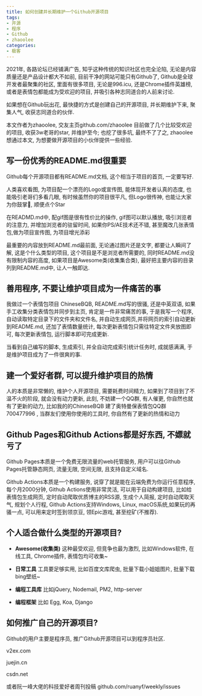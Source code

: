 ```yaml
---
title: 如何创建并长期维护一个Github开源项目
tags: 
- 开源
- 程序
- Github
- zhaoolee
categories:
- 极客
---
```



2021年, 各路论坛已经铺满广告, 知乎这种传统的知识社区也完全沦陷, 无论是内容质量还是产品设计都大不如前, 目前干净的网站可能只有Github了, Github是全球开发者最聚集的社区, 里面有很多项目, 无论是996.icu, 还是Chrome插件英雄榜, 或者是表情包都能成为受欢迎的项目, 并吸引各种志同道合的人前来讨论.


如果想在Github玩出花, 最快捷的方式是创建自己的开源项目, 并长期维护下来, 聚集人气, 收获志同道合的伙伴.


本文作者为zhaoolee, 交友主页github.com/zhaoolee 目前做了几个比较受欢迎的项目, 收获3w老哥的star, 并维护至今; 也挖了很多坑, 最终不了了之, zhaoolee想通过本文, 为想要做开源项目的小伙伴提供一些经验.


## 写一份优秀的README.md很重要

Github每个开源项目都有README.md文档, 这个相当于项目的首页, 一定要写好.

人类喜欢看图, 为项目配一个漂亮的Logo或宣传图, 能体现开发者认真的态度, 也能吸引老哥们多看几眼, 有时候虽然你的项目很平凡, 但Logo很传神, 也能让大家为你鼓掌👏, 顺便点个Star 

在READMD.md中, 配gif图是很有性价比的操作, gif图可以默认播放, 吸引浏览者的注意力, 并增加浏览者的驻留时间, 如果你PS/AE技术还不错, 甚至魔改几张表情包,做为项目宣传图, 为项目增光添彩

最重要的内容放到README.md最前面, 无论通过图片还是文字, 都要让人瞬间了解, 这是个什么类型的项目, 这个项目是不是浏览者所需要的, 同时README.md没有限制内容的高度, 如果项目是Awesome类(收集集合类), 最好把主要内容的目录列到README.md中, 让人一触即达.


## 善用程序, 不要让维护项目成为一件痛苦的事

我做过一个表情包项目 ChineseBQB, README.md写的很骚, 还是中英双语, 如果手工收集分类表情包并同步到主页, 肯定是一件非常痛苦的事, 于是我写一个程序, 自动读取特定目录下的文件夹和文件名, 并自动生成网页,并将网页的索引自动更新到README.md, 还加了表情数量统计, 每次更新表情包只需往特定文件夹放图即可, 每次更新表情包, 运行脚本即可完成更新.

当看到自己编写的脚本, 生成索引, 并全自动完成索引统计任务时, 成就感满满, 于是维护项目成为了一件很爽的事. 


## 建一个爱好者群, 可以提升维护项目的热情

人的本质是非常懒的, 维护个人开源项目, 需要耗费时间精力, 如果到了项目到了不温不火的阶段, 就会没有动力更新, 此刻, 不妨建一个QQ群, 有人催更, 你自然也就有了更新的动力, 比如我的的ChineseBQB 建了奥特曼保表情包QQ群 700477996 , 当群友们使用你使用的工具时, 你自然有了更新的热情和动力


## Github Pages和Github Actions都是好东西, 不嫖就亏了


Github Pages本质是一个免费无限流量的web托管服务, 用户可以往Github Pages托管静态网页, 流量无限, 空间无限, 且支持自定义域名.


Github Actions本质是一个构建服务, 说穿了就是能在云端免费为你运行任意程序, 每个月2000分钟, Github Actions使用非常灵活, 可以用于自动构建项目, 比如给表情包生成网页, 定时自动爬取优质博主的RSS源, 生成个人简报, 定时自动爬取天气, 规划个人行程, Github Actions支持Windows, Linux, macOS系统,如果玩的再骚一点, 可以用来定时签到领京豆, 领Epic游戏, 甚至挖矿(不推荐).

## 个人适合做什么类型的开源项目?

- **Awesome(收集类)** 这种最受欢迎, 但竞争也最为激烈, 比如Windows软件, 在线工具, Chrome插件, 表情包均可收集~ 

- **日常工具** 工具要足够实用, 比如百度文库爬虫, 批量下载小姐姐图片, 批量下载bing壁纸~

- **编程工具库** 比如jQuery, Nodemail, PM2, http-server 

- **编程框架** 比如 Egg, Koa, Django


## 如何推广自己的开源项目?

Github的用户主要是程序员, 推广Github开源项目可以到程序员社区.

v2ex.com

juejin.cn

csdn.net

或者阮一峰大佬的科技爱好者周刊投稿 github.com/ruanyf/weekly/issues


